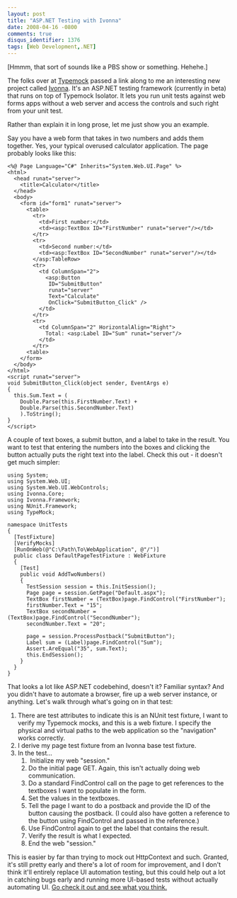 ```yaml
---
layout: post
title: "ASP.NET Testing with Ivonna"
date: 2008-04-16 -0800
comments: true
disqus_identifier: 1376
tags: [Web Development,.NET]
---
```

[Hmmm, that sort of sounds like a PBS show or something. Hehehe.]

The folks over at [Typemock](http://www.typemock.com) passed a
link along to me an interesting new project called
[Ivonna](http://www.sm-art.biz/Ivonna.aspx). It's an ASP.NET testing
framework (currently in beta) that runs on top of Typemock Isolator.
It lets you run unit tests against web forms apps without a web server
and access the controls and such right from your unit test.

Rather than explain it in long prose, let me just show you an example.

Say you have a web form that takes in two numbers and adds them
together. Yes, your typical overused calculator application. The page
probably looks like this:

    <%@ Page Language="C#" Inherits="System.Web.UI.Page" %>
    <html>
      <head runat="server">
        <title>Calculator</title>
      </head>
      <body>
        <form id="form1" runat="server">
          <table>
            <tr>
              <td>First number:</td>
              <td><asp:TextBox ID="FirstNumber" runat="server"/></td>
            </tr>
            <tr>
              <td>Second number:</td>
              <td><asp:TextBox ID="SecondNumber" runat="server"/></td>
            </asp:TableRow>
            <tr>
              <td ColumnSpan="2">
                <asp:Button
                 ID="SubmitButton"
                 runat="server"
                 Text="Calculate"
                 OnClick="SubmitButton_Click" />
              </td>
            </tr>
            <tr>
              <td ColumnSpan="2" HorizontalAlign="Right">
                Total: <asp:Label ID="Sum" runat="server"/>
              </td>
            </tr>
          <table>
        </form>
      </body>
    </html>
    <script runat="server">
    void SubmitButton_Click(object sender, EventArgs e)
    {
      this.Sum.Text = (
        Double.Parse(this.FirstNumber.Text) +
        Double.Parse(this.SecondNumber.Text)
        ).ToString();
    }
    </script>

A couple of text boxes, a submit button, and a label to take in the
result. You want to test that entering the numbers into the boxes
and clicking the button actually puts the right text into the label.
Check this out - it doesn't get much simpler:

    using System;
    using System.Web.UI;
    using System.Web.UI.WebControls;
    using Ivonna.Core;
    using Ivonna.Framework;
    using NUnit.Framework;
    using TypeMock;

    namespace UnitTests
    {
      [TestFixture]
      [VerifyMocks]
      [RunOnWeb(@"C:\Path\To\WebApplication", @"/")]
      public class DefaultPageTestFixture : WebFixture
      {
        [Test]
        public void AddTwoNumbers()
        {
          TestSession session = this.InitSession();
          Page page = session.GetPage("Default.aspx");
          TextBox firstNumber = (TextBox)page.FindControl("FirstNumber");
          firstNumber.Text = "15";
          TextBox secondNumber = (TextBox)page.FindControl("SecondNumber");
          secondNumber.Text = "20";

          page = session.ProcessPostback("SubmitButton");
          Label sum = (Label)page.FindControl("Sum");
          Assert.AreEqual("35", sum.Text);
          this.EndSession();
        }
      }
    }

That looks a lot like ASP.NET codebehind, doesn't it? Familiar syntax?
And you didn't have to automate a browser, fire up a web server
instance, or anything. Let's walk through what's going on in that test:

1.  There are test attributes to indicate this is an NUnit test fixture,
    I want to verify my Typemock mocks, and this is a web fixture. I
    specify the physical and virtual paths to the web application so the
    "navigation" works correctly.
2.  I derive my page test fixture from an Ivonna base test fixture.
3.  In the test...
    1.   Initialize my web "session."
    2.  Do the initial page GET. Again, this isn't actually doing web
        communication.
    3.  Do a standard FindControl call on the page to get references to
        the textboxes I want to populate in the form.
    4.  Set the values in the textboxes.
    5.  Tell the page I want to do a postback and provide the ID of the
        button causing the postback. (I could also have gotten a
        reference to the button using FindControl and passed in the
        reference.)
    6.  Use FindControl again to get the label that contains the result.
    7.  Verify the result is what I expected.
    8.  End the web "session."

This is easier by far than trying to mock out HttpContext and such.
Granted, it's still pretty early and there's a lot of room for
improvement, and I don't think it'll entirely replace UI automation
testing, but this could help out a lot in catching bugs early and
running more UI-based tests without actually automating UI. [Go check it
out and see what you think.](http://www.sm-art.biz/Ivonna.aspx)

